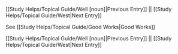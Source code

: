 [[Study Helps/Topical Guide/Well [noun]|Previous Entry]]  ||  [[Study Helps/Topical Guide/West|Next Entry]]

 See [[Study Helps/Topical Guide/Good Works|Good Works]]

[[Study Helps/Topical Guide/Well [noun]|Previous Entry]]  ||  [[Study Helps/Topical Guide/West|Next Entry]]